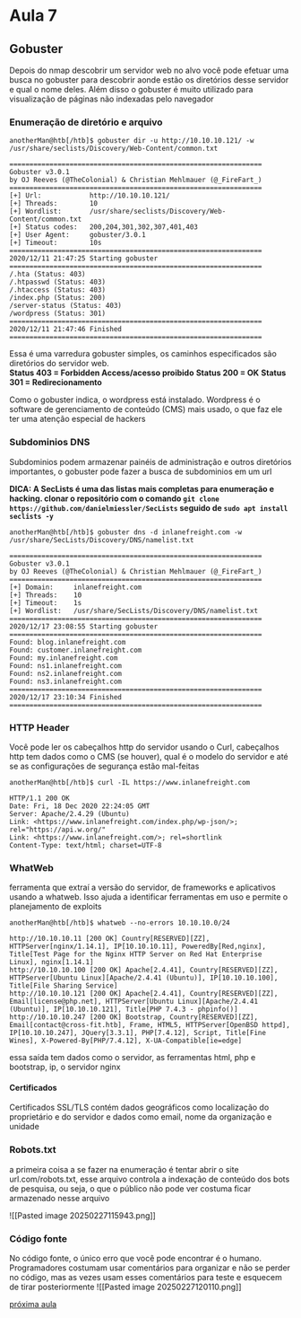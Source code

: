 # Aula 7

## Gobuster
Depois do nmap descobrir um servidor web no alvo você pode efetuar uma busca no gobuster para descobrir aonde estão os diretórios desse servidor e qual o nome deles. Além disso o gobuster é muito utilizado para visualização de páginas não indexadas pelo navegador

### Enumeração de diretório e arquivo

```shell-session
anotherMan@htb[/htb]$ gobuster dir -u http://10.10.10.121/ -w /usr/share/seclists/Discovery/Web-Content/common.txt

===============================================================
Gobuster v3.0.1
by OJ Reeves (@TheColonial) & Christian Mehlmauer (@_FireFart_)
===============================================================
[+] Url:            http://10.10.10.121/
[+] Threads:        10
[+] Wordlist:       /usr/share/seclists/Discovery/Web-Content/common.txt
[+] Status codes:   200,204,301,302,307,401,403
[+] User Agent:     gobuster/3.0.1
[+] Timeout:        10s
===============================================================
2020/12/11 21:47:25 Starting gobuster
===============================================================
/.hta (Status: 403)
/.htpasswd (Status: 403)
/.htaccess (Status: 403)
/index.php (Status: 200)
/server-status (Status: 403)
/wordpress (Status: 301)
===============================================================
2020/12/11 21:47:46 Finished
===============================================================
```

Essa é uma varredura gobuster simples, os caminhos especificados são diretórios do servidor web.  
**Status 403 = Forbidden Access/acesso proibido**
**Status 200 = OK**
**Status 301 = Redirecionamento**

Como o gobuster indica, o wordpress está instalado. Wordpress é o software de gerenciamento de conteúdo (CMS) mais usado, o que faz ele ter uma atenção especial de hackers

### Subdominios DNS

Subdominios podem armazenar painéis de administração e outros diretórios importantes, o gobuster pode fazer a busca de subdominios em um url

**DICA: A SecLists é uma das listas mais completas para enumeração e hacking. clonar o repositório com o comando `git clone https://github.com/danielmiessler/SecLists` seguido de `sudo apt install seclists -y`**

```shell-session
anotherMan@htb[/htb]$ gobuster dns -d inlanefreight.com -w /usr/share/SecLists/Discovery/DNS/namelist.txt

===============================================================
Gobuster v3.0.1
by OJ Reeves (@TheColonial) & Christian Mehlmauer (@_FireFart_)
===============================================================
[+] Domain:     inlanefreight.com
[+] Threads:    10
[+] Timeout:    1s
[+] Wordlist:   /usr/share/SecLists/Discovery/DNS/namelist.txt
===============================================================
2020/12/17 23:08:55 Starting gobuster
===============================================================
Found: blog.inlanefreight.com
Found: customer.inlanefreight.com
Found: my.inlanefreight.com
Found: ns1.inlanefreight.com
Found: ns2.inlanefreight.com
Found: ns3.inlanefreight.com
===============================================================
2020/12/17 23:10:34 Finished
===============================================================
```

### HTTP Header
Você pode ler os cabeçalhos http do servidor usando o Curl, cabeçalhos http tem dados como o CMS (se houver), qual é o modelo do servidor e até se as configurações de segurança estão mal-feitas

```shell-session
anotherMan@htb[/htb]$ curl -IL https://www.inlanefreight.com

HTTP/1.1 200 OK
Date: Fri, 18 Dec 2020 22:24:05 GMT
Server: Apache/2.4.29 (Ubuntu)
Link: <https://www.inlanefreight.com/index.php/wp-json/>; rel="https://api.w.org/"
Link: <https://www.inlanefreight.com/>; rel=shortlink
Content-Type: text/html; charset=UTF-8
```

### WhatWeb
ferramenta que extraí a versão do servidor, de frameworks e aplicativos usando a whatweb. Isso ajuda a identificar ferramentas em uso e permite o planejamento de exploits

```shell-session
anotherMan@htb[/htb]$ whatweb --no-errors 10.10.10.0/24

http://10.10.10.11 [200 OK] Country[RESERVED][ZZ], HTTPServer[nginx/1.14.1], IP[10.10.10.11], PoweredBy[Red,nginx], Title[Test Page for the Nginx HTTP Server on Red Hat Enterprise Linux], nginx[1.14.1]
http://10.10.10.100 [200 OK] Apache[2.4.41], Country[RESERVED][ZZ], HTTPServer[Ubuntu Linux][Apache/2.4.41 (Ubuntu)], IP[10.10.10.100], Title[File Sharing Service]
http://10.10.10.121 [200 OK] Apache[2.4.41], Country[RESERVED][ZZ], Email[license@php.net], HTTPServer[Ubuntu Linux][Apache/2.4.41 (Ubuntu)], IP[10.10.10.121], Title[PHP 7.4.3 - phpinfo()]
http://10.10.10.247 [200 OK] Bootstrap, Country[RESERVED][ZZ], Email[contact@cross-fit.htb], Frame, HTML5, HTTPServer[OpenBSD httpd], IP[10.10.10.247], JQuery[3.3.1], PHP[7.4.12], Script, Title[Fine Wines], X-Powered-By[PHP/7.4.12], X-UA-Compatible[ie=edge]
```
essa saída tem dados como o servidor, as ferramentas html, php e bootstrap, ip, o servidor nginx

#### Certificados

Certificados SSL/TLS contém dados geográficos como localização do proprietário e do servidor e dados como email, nome da organização e unidade

### Robots.txt
a primeira coisa a se fazer na enumeração é tentar abrir o site url.com/robots.txt, esse arquivo controla a indexação de conteúdo dos bots de pesquisa, ou seja, o que o público não pode ver costuma ficar armazenado nesse arquivo

![[Pasted image 20250227115943.png]]
### Código fonte
No código fonte, o único erro que você pode encontrar é o humano. Programadores costumam usar comentários para organizar e não se perder no código, mas as vezes usam esses comentários para teste e esquecem de tirar posteriormente
![[Pasted image 20250227120110.png]]

[próxima aula](8_exploits_publicos.md)
